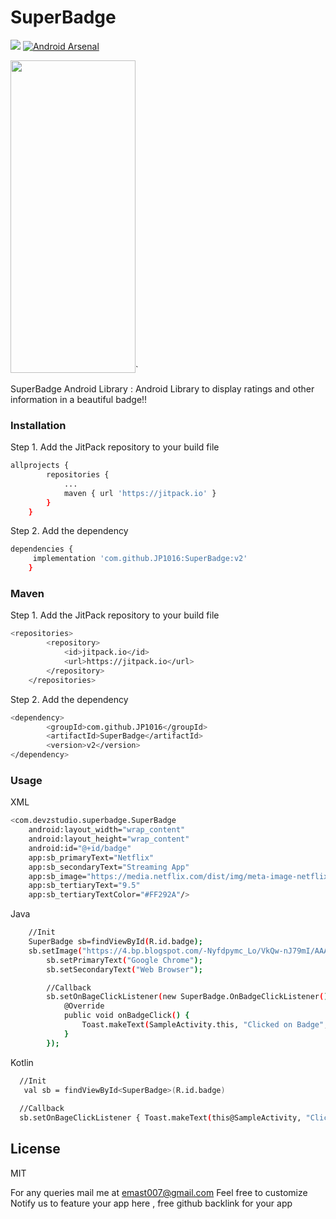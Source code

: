# SuperBadge

[![](https://jitpack.io/v/JP1016/SuperBadge.svg)](https://jitpack.io/#JP1016/SuperBadge)
[![Android Arsenal](https://img.shields.io/badge/Android%20Arsenal-Super%20Badge-green.svg?style=flat)](https://android-arsenal.com/details/1/7443)

<img src="https://i.imgur.com/MqE4sqK.jpg" data-canonical-src="https://i.imgur.com/MqE4sqK.jpg" width="200" height="500" />`

SuperBadge Android Library : Android Library to display ratings and other information in a beautiful badge!!

### Installation

Step 1.  Add the JitPack repository to your build file

```sh
allprojects {
		repositories {
			...
			maven { url 'https://jitpack.io' }
		}
	}
```

Step 2. Add the dependency

```sh
dependencies {
     implementation 'com.github.JP1016:SuperBadge:v2'
	}
```

### Maven
Step 1. Add the JitPack repository to your build file

```sh
<repositories>
		<repository>
		    <id>jitpack.io</id>
		    <url>https://jitpack.io</url>
		</repository>
	</repositories>
```
Step 2. Add the dependency

```sh
<dependency>
	    <groupId>com.github.JP1016</groupId>
	    <artifactId>SuperBadge</artifactId>
	    <version>v2</version>
</dependency>
```


### Usage
XML


```sh
<com.devzstudio.superbadge.SuperBadge
    android:layout_width="wrap_content"
    android:layout_height="wrap_content"
    android:id="@+id/badge"
    app:sb_primaryText="Netflix"
    app:sb_secondaryText="Streaming App"
    app:sb_image="https://media.netflix.com/dist/img/meta-image-netflix-symbol-black.png"
    app:sb_tertiaryText="9.5"
    app:sb_tertiaryTextColor="#FF292A"/>
```
Java

```sh
    //Init
    SuperBadge sb=findViewById(R.id.badge);
	sb.setImage("https://4.bp.blogspot.com/-Nyfdpymc_Lo/VkQw-nJ79mI/AAAAAAAARYg/6o9VeoTvu-I/s1600-r/logo_chrome.png");
        sb.setPrimaryText("Google Chrome");
        sb.setSecondaryText("Web Browser");

        //Callback
        sb.setOnBageClickListener(new SuperBadge.OnBadgeClickListener() {
            @Override
            public void onBadgeClick() {
                Toast.makeText(SampleActivity.this, "Clicked on Badge", Toast.LENGTH_SHORT).show();
            }
        });
```
Kotlin

```sh
  //Init
   val sb = findViewById<SuperBadge>(R.id.badge)
  
  //Callback
  sb.setOnBageClickListener { Toast.makeText(this@SampleActivity, "Clicked on Badge", Toast.LENGTH_SHORT).show() }
  ```

License
----

MIT

 For any queries mail me at emast007@gmail.com
 Feel free to customize 
 Notify us to feature your app here , free github backlink for your app 

